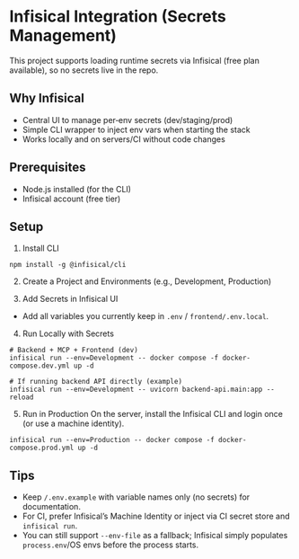 # Infisical Integration (Secrets Management)

This project supports loading runtime secrets via Infisical (free plan available), so no secrets live in the repo.

## Why Infisical
- Central UI to manage per‑env secrets (dev/staging/prod)
- Simple CLI wrapper to inject env vars when starting the stack
- Works locally and on servers/CI without code changes

## Prerequisites
- Node.js installed (for the CLI)
- Infisical account (free tier)

## Setup
1) Install CLI
```
npm install -g @infisical/cli
```

2) Create a Project and Environments (e.g., Development, Production)

3) Add Secrets in Infisical UI
- Add all variables you currently keep in `.env` / `frontend/.env.local`.

4) Run Locally with Secrets
```
# Backend + MCP + Frontend (dev)
infisical run --env=Development -- docker compose -f docker-compose.dev.yml up -d

# If running backend API directly (example)
infisical run --env=Development -- uvicorn backend-api.main:app --reload
```

5) Run in Production
On the server, install the Infisical CLI and login once (or use a machine identity).
```
infisical run --env=Production -- docker compose -f docker-compose.prod.yml up -d
```

## Tips
- Keep `/.env.example` with variable names only (no secrets) for documentation.
- For CI, prefer Infisical’s Machine Identity or inject via CI secret store and `infisical run`.
- You can still support `--env-file` as a fallback; Infisical simply populates `process.env`/OS envs before the process starts.

